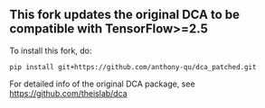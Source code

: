 ## This fork updates the original DCA to be compatible with TensorFlow>=2.5

To install this fork, do:

`pip install git+https://github.com/anthony-qu/dca_patched.git`


For detailed info of the original DCA package, see https://github.com/theislab/dca  